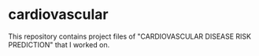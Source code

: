 # cardiovascular
This repository contains project files of "CARDIOVASCULAR DISEASE RISK PREDICTION" that I worked on.
